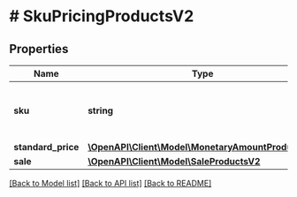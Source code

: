 # # SkuPricingProductsV2

## Properties

Name | Type | Description | Notes
------------ | ------------- | ------------- | -------------
**sku** | **string** | The standard price as defined by the partner. |
**standard_price** | [**\OpenAPI\Client\Model\MonetaryAmountProductsV2**](MonetaryAmountProductsV2.md) |  |
**sale** | [**\OpenAPI\Client\Model\SaleProductsV2**](SaleProductsV2.md) |  | [optional]

[[Back to Model list]](../../README.md#models) [[Back to API list]](../../README.md#endpoints) [[Back to README]](../../README.md)
